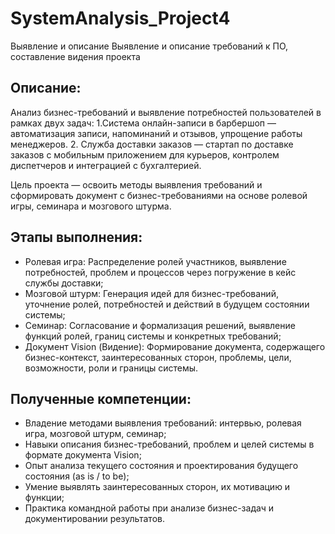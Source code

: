# SystemAnalysis_Project4
Выявление и описание Выявление и описание требований к ПО, составление видения проекта

## Описание:
Анализ бизнес-требований и выявление потребностей пользователей в рамках двух задач:
1.Система онлайн-записи в барбершоп — автоматизация записи, напоминаний и отзывов, упрощение работы менеджеров.
2. Служба доставки заказов — стартап по доставке заказов с мобильным приложением для курьеров, контролем диспетчеров и интеграцией с бухгалтерией.

Цель проекта — освоить методы выявления требований и сформировать документ с бизнес-требованиями на основе ролевой игры, семинара и мозгового штурма.

## Этапы выполнения:
- Ролевая игра: Распределение ролей участников, выявление потребностей, проблем и процессов через погружение в кейс службы доставки;
- Мозговой штурм: Генерация идей для бизнес-требований, уточнение ролей, потребностей и действий в будущем состоянии системы;
- Семинар: Согласование и формализация решений, выявление функций ролей, границ системы и конкретных требований;
- Документ Vision (Видение): Формирование документа, содержащего бизнес-контекст, заинтересованных сторон, проблемы, цели, возможности, роли и границы системы.

## Полученные компетенции:
- Владение методами выявления требований: интервью, ролевая игра, мозговой штурм, семинар;
- Навыки описания бизнес-требований, проблем и целей системы в формате документа Vision;
- Опыт анализа текущего состояния и проектирования будущего состояния (as is / to be);
- Умение выявлять заинтересованных сторон, их мотивацию и функции;
- Практика командной работы при анализе бизнес-задач и документировании результатов.